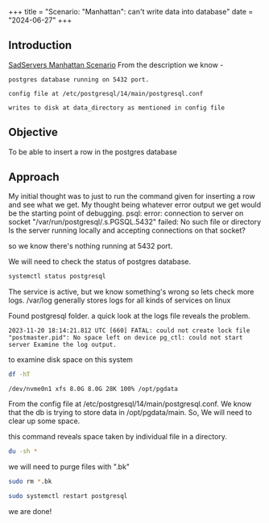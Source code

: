 +++
title = "Scenario: "Manhattan": can't write data into database"
date = "2024-06-27"
+++

## Introduction

[SadServers Manhattan Scenario](https://sadservers.com/scenario/manhattan)
    From the description we know -

    postgres database running on 5432 port.

    config file at /etc/postgresql/14/main/postgresql.conf

    writes to disk at data_directory as mentioned in config file

## Objective

To be able to insert a row in the postgres database

## Approach

My initial thought was to just to run the command given for inserting a row and see what we get. My thought being whatever error output we get would be the starting point of debugging.
    psql: error: connection to server on socket "/var/run/postgresql/.s.PGSQL.5432" failed: No such file or directory Is the server running locally and accepting connections on that socket?

so we know there's nothing running at 5432 port.

We will need to check the status of postgres database.

```bash
systemctl status postgresql
```

The service is active, but we know something's wrong so lets check more logs.
/var/log generally stores logs for all kinds of services on linux

Found postgresql folder.
a quick look at the logs file reveals the problem.

    2023-11-20 18:14:21.812 UTC [660] FATAL: could not create lock file "postmaster.pid": No space left on device pg_ctl: could not start server Examine the log output.

to examine disk space on this system

```bash
df -hT
```

```text
/dev/nvme0n1 xfs 8.0G 8.0G 28K 100% /opt/pgdata
```

From the config file at /etc/postgresql/14/main/postgresql.conf. We know that the db is trying to store data in /opt/pgdata/main.
So, We will need to clear up some space.

this command reveals space taken by individual file in a directory.

```bash
du -sh *
```

we will need to purge files with ".bk"

```bash
sudo rm *.bk
```

```bash
sudo systemctl restart postgresql
```

we are done!
